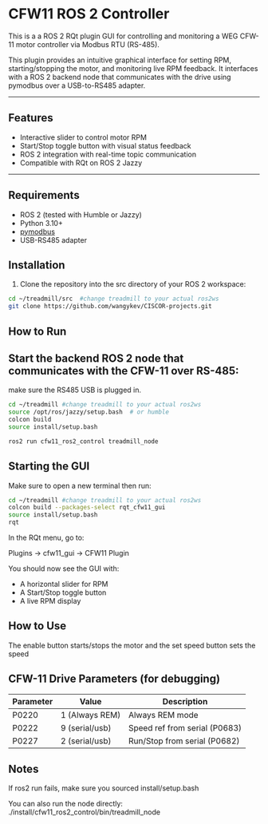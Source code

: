 # CFW11 ROS 2 Controller

This is a a ROS 2 RQt plugin GUI for controlling and monitoring a WEG CFW-11 motor controller via Modbus RTU (RS-485).

This plugin provides an intuitive graphical interface for setting RPM, starting/stopping the motor, and monitoring live RPM feedback. It interfaces with a ROS 2 backend node that communicates with the drive using pymodbus over a USB-to-RS485 adapter.

---

## Features

- Interactive slider to control motor RPM
- Start/Stop toggle button with visual status feedback
- ROS 2 integration with real-time topic communication
- Compatible with RQt on ROS 2 Jazzy

---

## Requirements

- ROS 2 (tested with Humble or Jazzy)
- Python 3.10+
- [pymodbus](https://github.com/pymodbus-dev/pymodbus)
- USB-RS485 adapter

## Installation

1. Clone the repository into the src directory of your ROS 2 workspace:

```bash
cd ~/treadmill/src  #change treadmill to your actual ros2ws
git clone https://github.com/wangykev/CISCOR-projects.git
```


## How to Run

## Start the backend ROS 2 node that communicates with the CFW-11 over RS-485:
make sure the RS485 USB is plugged in. 

```bash
cd ~/treadmill #change treadmill to your actual ros2ws
source /opt/ros/jazzy/setup.bash  # or humble
colcon build
source install/setup.bash

ros2 run cfw11_ros2_control treadmill_node
```

## Starting the GUI

Make sure to open a new terminal then run:
```bash
cd ~/treadmill #change treadmill to your actual ros2ws
colcon build --packages-select rqt_cfw11_gui
source install/setup.bash
rqt
```
In the RQt menu, go to:

Plugins → cfw11_gui → CFW11 Plugin

You should now see the GUI with:
- A horizontal slider for RPM
- A Start/Stop toggle button
- A live RPM display


## How to Use
The enable button starts/stops the motor and the set speed button sets the speed


## CFW-11 Drive Parameters (for debugging)
| Parameter |      Value       |        Description            |
| --------- | -----------------| ----------------------------- |
| P0220     | 1 (Always REM)   | Always REM mode               |
| P0222     | 9 (serial/usb)   | Speed ref from serial (P0683) |
| P0227     | 2 (serial/usb)   | Run/Stop from serial (P0682)  |


## Notes

If ros2 run fails, make sure you sourced install/setup.bash

You can also run the node directly:
./install/cfw11_ros2_control/bin/treadmill_node
